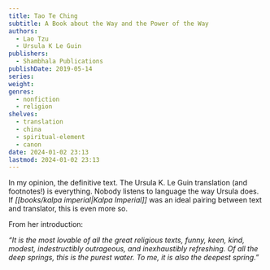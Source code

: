 ```yaml
---
title: Tao Te Ching
subtitle: A Book about the Way and the Power of the Way
authors:
  - Lao Tzu
  - Ursula K Le Guin
publishers:
  - Shambhala Publications
publishDate: 2019-05-14
series: 
weight: 
genres:
  - nonfiction
  - religion
shelves:
  - translation
  - china
  - spiritual-element
  - canon
date: 2024-01-02 23:13
lastmod: 2024-01-02 23:13
---
```

In my opinion, the definitive text. The Ursula K. Le Guin translation (and footnotes!) is everything. Nobody listens to language the way Ursula does. If *[[books/kalpa imperial|Kalpa Imperial]]* was an ideal pairing between text and translator, this is even more so. 

From her introduction:  
  
_“It is the most lovable of all the great religious texts, funny, keen, kind, modest, indestructibly outrageous, and inexhaustibly refreshing. Of all the deep springs, this is the purest water. To me, it is also the deepest spring.”_  